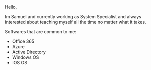 Hello,

Im Samuel and currently working as System Specialist and always interested about teaching myself all the time no matter what it takes.

Softwares that are common to me:

- Office 365 
- Azure
- Active Directory
- Windows OS
- IOS OS

